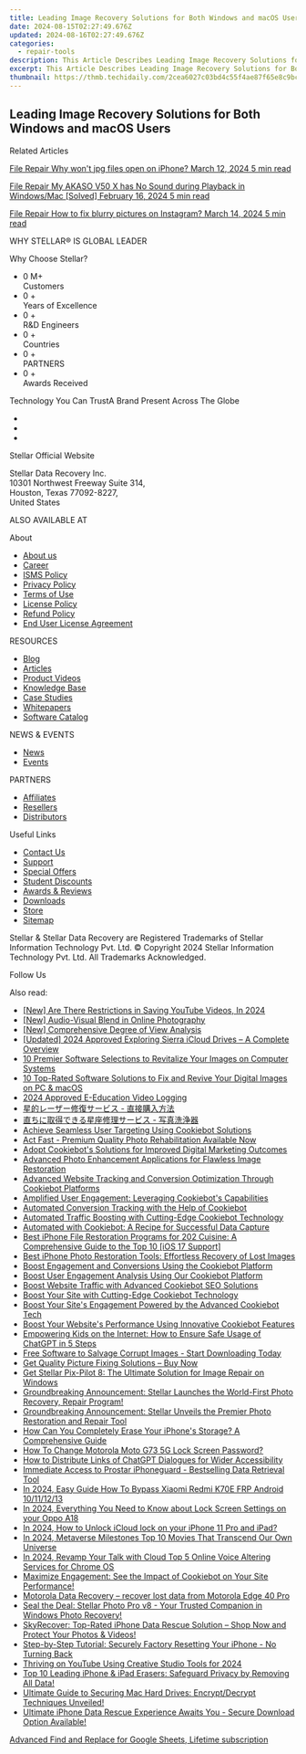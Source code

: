 ```yaml
---
title: Leading Image Recovery Solutions for Both Windows and macOS Users
date: 2024-08-15T02:27:49.676Z
updated: 2024-08-16T02:27:49.676Z
categories:
  - repair-tools
description: This Article Describes Leading Image Recovery Solutions for Both Windows and macOS Users
excerpt: This Article Describes Leading Image Recovery Solutions for Both Windows and macOS Users
thumbnail: https://thmb.techidaily.com/2cea6027c03bd4c55f4ae87f65e8c9bc1f9246426c62a6f89484db17077fafde.jpg
---
```


## Leading Image Recovery Solutions for Both Windows and macOS Users

Related Articles

[File Repair  Why won't jpg files open on iPhone? March 12, 2024  5 min read](https://tools.techidaily.com/stellardata-recovery/buy-now/)

[File Repair  My AKASO V50 X has No Sound during Playback in Windows/Mac \[Solved\] February 16, 2024  5 min read ](https://tools.techidaily.com/stellardata-recovery/buy-now/)

[File Repair  How to fix blurry pictures on Instagram? March 14, 2024  5 min read](https://tools.techidaily.com/stellardata-recovery/buy-now/)

 WHY STELLAR® IS GLOBAL LEADER

 Why Choose Stellar?

* 0  M+  
Customers
* 0 +  
Years of Excellence
* 0 +  
R&D Engineers
* 0 +  
Countries
* 0 +  
PARTNERS
* 0 +  
Awards Received

 Technology You Can TrustA Brand Present Across The Globe

* [](https://www.stellarinfo.com/images/v7/ISO-27001-2013-Certificate.pdf)
* [](https://www.stellarinfo.com/images/v7/ISO-9001-2008Certificate.pdf)
* [](https://tools.techidaily.com/stellardata-recovery/buy-now/)

 Stellar Official Website

 Stellar Data Recovery Inc.  
 10301 Northwest Freeway Suite 314,  
 Houston, Texas 77092-8227,  
 United States

 ALSO AVAILABLE AT

 About

* [About us](https://tools.techidaily.com/stellardata-recovery/buy-now/)
* [Career](https://tools.techidaily.com/stellardata-recovery/buy-now/)
* [ISMS Policy](https://tools.techidaily.com/stellardata-recovery/buy-now/)
* [Privacy Policy](https://tools.techidaily.com/stellardata-recovery/buy-now/)
* [Terms of Use](https://tools.techidaily.com/stellardata-recovery/buy-now/)
* [License Policy](https://www.stellarinfo.com/software-licensing-usage.php)
* [Refund Policy](https://tools.techidaily.com/stellardata-recovery/buy-now/)
* [End User License Agreement](https://tools.techidaily.com/stellardata-recovery/buy-now/)

 RESOURCES

* [Blog](https://tools.techidaily.com/stellardata-recovery/buy-now/)
* [Articles](https://tools.techidaily.com/stellardata-recovery/buy-now/)
* [Product Videos](https://tools.techidaily.com/stellardata-recovery/buy-now/)
* [Knowledge Base](https://tools.techidaily.com/stellardata-recovery/buy-now/)
* [Case Studies](https://tools.techidaily.com/stellardata-recovery/buy-now/)
* [Whitepapers](https://tools.techidaily.com/stellardata-recovery/buy-now/)
* [Software Catalog](https://tools.techidaily.com/stellardata-recovery/buy-now/)

 NEWS & EVENTS

* [News](https://tools.techidaily.com/stellardata-recovery/buy-now/)
* [Events](https://www.stellarinfo.com/affiliate-summit/affiliate-summit.php)

 PARTNERS

* [Affiliates](https://tools.techidaily.com/stellardata-recovery/buy-now/)
* [Resellers](https://tools.techidaily.com/stellardata-recovery/buy-now/)
* [Distributors](https://tools.techidaily.com/stellardata-recovery/buy-now/)

 Useful Links

* [Contact Us](https://www.stellarinfo.com/contact/contact-us.php)
* [Support](https://tools.techidaily.com/stellardata-recovery/buy-now/)
* [Special Offers](https://tools.techidaily.com/stellardata-recovery/buy-now/)
* [Student Discounts](https://www.stellarinfo.com/student-discount/)
* [Awards & Reviews](https://tools.techidaily.com/stellardata-recovery/buy-now/)
* [Downloads](https://www.stellarinfo.com/download.php)
* [Store](https://tools.techidaily.com/stellardata-recovery/buy-now/)
* [Sitemap](https://www.stellarinfo.com/sitemap.php)

 Stellar & Stellar Data Recovery are Registered Trademarks of Stellar Information Technology Pvt. Ltd. © Copyright 2024 Stellar Information Technology Pvt. Ltd. All Trademarks Acknowledged.

Follow Us [](https://www.facebook.com/stellardata) [](https://twitter.com/stellarinfo) [](https://www.linkedin.com/company/stellardatarecovery/) [](https://www.youtube.com/c/stellardatarecovery)

<ins class="adsbygoogle"
     style="display:block"
     data-ad-format="autorelaxed"
     data-ad-client="ca-pub-7571918770474297"
     data-ad-slot="1223367746"></ins>



<ins class="adsbygoogle"
     style="display:block"
     data-ad-client="ca-pub-7571918770474297"
     data-ad-slot="8358498916"
     data-ad-format="auto"
     data-full-width-responsive="true"></ins>

<span class="atpl-alsoreadstyle">Also read:</span>
<div><ul>
<li><a href="https://facebook-video-share.techidaily.com/new-are-there-restrictions-in-saving-youtube-videos-in-2024/"><u>[New] Are There Restrictions in Saving YouTube Videos, In 2024</u></a></li>
<li><a href="https://extra-lessons.techidaily.com/new-audio-visual-blend-in-online-photography/"><u>[New] Audio-Visual Blend in Online Photography</u></a></li>
<li><a href="https://extra-resources.techidaily.com/new-comprehensive-degree-of-view-analysis/"><u>[New] Comprehensive Degree of View Analysis</u></a></li>
<li><a href="https://vp-tips.techidaily.com/updated-2024-approved-exploring-sierra-icloud-drives-a-complete-overview/"><u>[Updated] 2024 Approved  Exploring Sierra iCloud Drives – A Complete Overview</u></a></li>
<li><a href="https://data-safeguard.techidaily.com/10-premier-software-selections-to-revitalize-your-images-on-computer-systems/"><u>10 Premier Software Selections to Revitalize Your Images on Computer Systems</u></a></li>
<li><a href="https://data-safeguard.techidaily.com/10-top-rated-software-solutions-to-fix-and-revive-your-digital-images-on-pc-and-macos/"><u>10 Top-Rated Software Solutions to Fix and Revive Your Digital Images on PC & macOS</u></a></li>
<li><a href="https://screen-capture.techidaily.com/2024-approved-e-education-video-logging/"><u>2024 Approved  E-Education Video Logging</u></a></li>
<li><a href="https://data-safeguard.techidaily.com/5pif55qe44os44o844k244o85lplusu5b6p44k144o844ot44k5ic0g55u05o6l6lo85ywl5pa55rov/"><u>星的レーザー修復サービス - 直接購入方法</u></a></li>
<li><a href="https://data-safeguard.techidaily.com/55u044gh44gr5yplusw5b6x44gn44gn44kl5pif5bqn5lplusu55cg44k144o844ot44k5ic0g5yaz55yf5rsx5rwe5zmo/"><u>直ちに取得できる星座修理サービス - 写真洗浄器</u></a></li>
<li><a href="https://data-safeguard.techidaily.com/achieve-seamless-user-targeting-using-cookiebot-solutions/"><u>Achieve Seamless User Targeting Using Cookiebot Solutions</u></a></li>
<li><a href="https://data-safeguard.techidaily.com/1721268059387-act-fast-premium-quality-photo-rehabilitation-available-now/"><u>Act Fast - Premium Quality Photo Rehabilitation Available Now</u></a></li>
<li><a href="https://data-safeguard.techidaily.com/adopt-cookiebots-solutions-for-improved-digital-marketing-outcomes/"><u>Adopt Cookiebot's Solutions for Improved Digital Marketing Outcomes</u></a></li>
<li><a href="https://data-safeguard.techidaily.com/advanced-photo-enhancement-applications-for-flawless-image-restoration/"><u>Advanced Photo Enhancement Applications for Flawless Image Restoration</u></a></li>
<li><a href="https://data-safeguard.techidaily.com/advanced-website-tracking-and-conversion-optimization-through-cookiebot-platforms/"><u>Advanced Website Tracking and Conversion Optimization Through Cookiebot Platforms</u></a></li>
<li><a href="https://data-safeguard.techidaily.com/amplified-user-engagement-leveraging-cookiebots-capabilities/"><u>Amplified User Engagement: Leveraging Cookiebot's Capabilities</u></a></li>
<li><a href="https://data-safeguard.techidaily.com/automated-conversion-tracking-with-the-help-of-cookiebot/"><u>Automated Conversion Tracking with the Help of Cookiebot</u></a></li>
<li><a href="https://data-safeguard.techidaily.com/automated-traffic-boosting-with-cutting-edge-cookiebot-technology/"><u>Automated Traffic Boosting with Cutting-Edge Cookiebot Technology</u></a></li>
<li><a href="https://data-safeguard.techidaily.com/automated-with-cookiebot-a-recipe-for-successful-data-capture/"><u>Automated with Cookiebot: A Recipe for Successful Data Capture</u></a></li>
<li><a href="https://data-safeguard.techidaily.com/best-iphone-file-restoration-programs-for-202-cuisine-a-comprehensive-guide-to-the-top-10-ios-17-support/"><u>Best iPhone File Restoration Programs for 202 Cuisine: A Comprehensive Guide to the Top 10 [iOS 17 Support]</u></a></li>
<li><a href="https://data-safeguard.techidaily.com/best-iphone-photo-restoration-tools-effortless-recovery-of-lost-images/"><u>Best iPhone Photo Restoration Tools: Effortless Recovery of Lost Images</u></a></li>
<li><a href="https://data-safeguard.techidaily.com/boost-engagement-and-conversions-using-the-cookiebot-platform/"><u>Boost Engagement and Conversions Using the Cookiebot Platform</u></a></li>
<li><a href="https://data-safeguard.techidaily.com/boost-user-engagement-analysis-using-our-cookiebot-platform/"><u>Boost User Engagement Analysis Using Our Cookiebot Platform</u></a></li>
<li><a href="https://data-safeguard.techidaily.com/boost-website-traffic-with-advanced-cookiebot-seo-solutions/"><u>Boost Website Traffic with Advanced Cookiebot SEO Solutions</u></a></li>
<li><a href="https://data-safeguard.techidaily.com/boost-your-site-with-cutting-edge-cookiebot-technology/"><u>Boost Your Site with Cutting-Edge Cookiebot Technology</u></a></li>
<li><a href="https://data-safeguard.techidaily.com/boost-your-sites-engagement-powered-by-the-advanced-cookiebot-tech/"><u>Boost Your Site's Engagement Powered by the Advanced Cookiebot Tech</u></a></li>
<li><a href="https://data-safeguard.techidaily.com/boost-your-websites-performance-using-innovative-cookiebot-features/"><u>Boost Your Website's Performance Using Innovative Cookiebot Features</u></a></li>
<li><a href="https://tech-haven.techidaily.com/empowering-kids-on-the-internet-how-to-ensure-safe-usage-of-chatgpt-in-5-steps/"><u>Empowering Kids on the Internet: How to Ensure Safe Usage of ChatGPT in 5 Steps</u></a></li>
<li><a href="https://data-safeguard.techidaily.com/1721267707186-free-software-to-salvage-corrupt-images-start-downloading-today/"><u>Free Software to Salvage Corrupt Images - Start Downloading Today</u></a></li>
<li><a href="https://data-safeguard.techidaily.com/1721267783404-get-quality-picture-fixing-solutions-buy-now/"><u>Get Quality Picture Fixing Solutions – Buy Now</u></a></li>
<li><a href="https://data-safeguard.techidaily.com/1721267798013-get-stellar-pix-pilot-8-the-ultimate-solution-for-image-repair-on-windows/"><u>Get Stellar Pix-Pilot 8: The Ultimate Solution for Image Repair on Windows</u></a></li>
<li><a href="https://data-safeguard.techidaily.com/1721268117412-groundbreaking-announcement-stellar-launches-the-world-first-photo-recovery-repair-program/"><u>Groundbreaking Announcement: Stellar Launches the World-First Photo Recovery, Repair Program!</u></a></li>
<li><a href="https://data-safeguard.techidaily.com/1721268159693-groundbreaking-announcement-stellar-unveils-the-premier-photo-restoration-and-repair-tool/"><u>Groundbreaking Announcement: Stellar Unveils the Premier Photo Restoration and Repair Tool</u></a></li>
<li><a href="https://data-safeguard.techidaily.com/1721266340347-how-can-you-completely-erase-your-iphones-storage-a-comprehensive-guide/"><u>How Can You Completely Erase Your iPhone's Storage? A Comprehensive Guide</u></a></li>
<li><a href="https://android-unlock.techidaily.com/how-to-change-motorola-moto-g73-5g-lock-screen-password-by-drfone-android/"><u>How To Change Motorola Moto G73 5G Lock Screen Password?</u></a></li>
<li><a href="https://tech-revival.techidaily.com/how-to-distribute-links-of-chatgpt-dialogues-for-wider-accessibility/"><u>How to Distribute Links of ChatGPT Dialogues for Wider Accessibility</u></a></li>
<li><a href="https://data-safeguard.techidaily.com/1721267175179-immediate-access-to-prostar-iphoneguard-bestselling-data-retrieval-tool/"><u>Immediate Access to Prostar iPhoneguard - Bestselling Data Retrieval Tool</u></a></li>
<li><a href="https://bypass-frp.techidaily.com/in-2024-easy-guide-how-to-bypass-xiaomi-redmi-k70e-frp-android-10111213-by-drfone-android/"><u>In 2024, Easy Guide How To Bypass Xiaomi Redmi K70E FRP Android 10/11/12/13</u></a></li>
<li><a href="https://android-unlock.techidaily.com/in-2024-everything-you-need-to-know-about-lock-screen-settings-on-your-oppo-a18-by-drfone-android/"><u>In 2024, Everything You Need to Know about Lock Screen Settings on your Oppo A18</u></a></li>
<li><a href="https://activate-lock.techidaily.com/in-2024-how-to-unlock-icloud-lock-on-your-iphone-11-pro-and-ipad-by-drfone-ios/"><u>In 2024, How to Unlock iCloud lock on your iPhone 11 Pro and iPad?</u></a></li>
<li><a href="https://extra-skills.techidaily.com/in-2024-metaverse-milestones-top-10-movies-that-transcend-our-own-universe/"><u>In 2024, Metaverse Milestones  Top 10 Movies That Transcend Our Own Universe</u></a></li>
<li><a href="https://vp-tips.techidaily.com/in-2024-revamp-your-talk-with-cloud-top-5-online-voice-altering-services-for-chrome-os/"><u>In 2024, Revamp Your Talk with Cloud  Top 5 Online Voice Altering Services for Chrome OS</u></a></li>
<li><a href="https://data-safeguard.techidaily.com/1721268225168-maximize-engagement-see-the-impact-of-cookiebot-on-your-site-performance/"><u>Maximize Engagement: See the Impact of Cookiebot on Your Site Performance!</u></a></li>
<li><a href="https://review-topics.techidaily.com/motorola-data-recovery-recover-lost-data-from-motorola-edge-40-pro-by-fonelab-android-recover-data/"><u>Motorola Data Recovery – recover lost data from Motorola Edge 40 Pro</u></a></li>
<li><a href="https://data-safeguard.techidaily.com/1721268139226-seal-the-deal-stellar-photo-pro-v8-your-trusted-companion-in-windows-photo-recovery/"><u>Seal the Deal: Stellar Photo Pro v8 - Your Trusted Companion in Windows Photo Recovery!</u></a></li>
<li><a href="https://data-safeguard.techidaily.com/1721266851387-skyrecover-top-rated-iphone-data-rescue-solution-shop-now-and-protect-your-photos-and-videos/"><u>SkyRecover: Top-Rated iPhone Data Rescue Solution – Shop Now and Protect Your Photos & Videos!</u></a></li>
<li><a href="https://data-safeguard.techidaily.com/1721266278472-step-by-step-tutorial-securely-factory-resetting-your-iphone-no-turning-back/"><u>Step-by-Step Tutorial: Securely Factory Resetting Your iPhone - No Turning Back</u></a></li>
<li><a href="https://youtube-zero.techidaily.com/ing-on-youtube-using-creative-studio-tools-for-2024/"><u>Thriving on YouTube Using Creative Studio Tools for 2024</u></a></li>
<li><a href="https://data-safeguard.techidaily.com/1721266407609-top-10-leading-iphone-and-ipad-erasers-safeguard-privacy-by-removing-all-data/"><u>Top 10 Leading iPhone & iPad Erasers: Safeguard Privacy by Removing All Data!</u></a></li>
<li><a href="https://data-safeguard.techidaily.com/1721268206493-ultimate-guide-to-securing-mac-hard-drives-encryptdecrypt-techniques-unveiled/"><u>Ultimate Guide to Securing Mac Hard Drives: Encrypt/Decrypt Techniques Unveiled!</u></a></li>
<li><a href="https://data-safeguard.techidaily.com/1721266994142-ultimate-iphone-data-rescue-experience-awaits-you-secure-download-option-available/"><u>Ultimate iPhone Data Rescue Experience Awaits You - Secure Download Option Available!</u></a></li>
</ul></div>

<!-- affiliate ads begin -->
<a href="https://secure.2checkout.com/order/checkout.php?PRODS=4729642&QTY=1&AFFILIATE=108875&CART=1">Advanced Find and Replace for Google Sheets, Lifetime subscription</a>
<!-- affiliate ads end -->